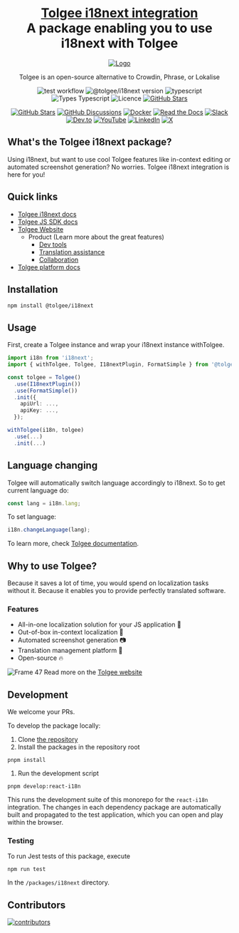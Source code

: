 <!-- This file was generated using pnpm generate-readmes script 
        
        Don't edit this file. Edit the README.md.njk. Macros can be found in readmeMacros/macros.njk
        
        -->


<h1 align="center" style="border-bottom: none">
    <b>
        <a href="https://tolgee.io">Tolgee i18next integration</a><br>
    </b>
    A package enabling you to use i18next with Tolgee
    <br>
</h1>

<div align="center">

[![Logo](https://user-images.githubusercontent.com/18496315/188628892-33fcc282-26f1-4035-8105-95952bd93de9.svg)](https://tolgee.io)

Tolgee is an open-source alternative to Crowdin, Phrase, or Lokalise

![test workflow](https://github.com/tolgee/tolgee-js/actions/workflows/test.yml/badge.svg)  ![@tolgee/i18next version](https://img.shields.io/npm/v/@tolgee/i18next?label=@tolgee/i18next) 
![typescript](https://img.shields.io/github/languages/top/tolgee/tolgee-js)
![Types Typescript](https://img.shields.io/badge/Types-Typescript-blue)
![Licence](https://img.shields.io/github/license/tolgee/tolgee-js)
[![GitHub Stars](https://img.shields.io/github/stars/tolgee/tolgee-js?style=social&label=Tolgee%20JS)](https://github.com/tolgee/tolgee-js)

[![GitHub Stars](https://img.shields.io/github/stars/tolgee/tolgee-platform?style=social&label=Tolgee%20Platform)](https://github.com/tolgee/tolgee-platform)
[![GitHub Discussions](https://img.shields.io/github/discussions/tolgee/tolgee-platform)](https://github.com/tolgee/tolgee-platform/discussions)
[![Docker](https://img.shields.io/badge/Docker-2496ED?logo=docker&logoColor=fff)](https://hub.docker.com/repository/docker/tolgee/tolgee)
[![Read the Docs](https://img.shields.io/badge/Read%20the%20Docs-8CA1AF?logo=readthedocs&logoColor=fff)](https://docs.tolgee.io/)
[![Slack](https://img.shields.io/badge/Slack-4A154B?logo=slack&logoColor=fff)](https://join.slack.com/t/tolgeecommunity/shared_invite/zt-2zp55d175-_agXTfKKVbf1BYXlKlmwbA)
[![Dev.to](https://img.shields.io/badge/Dev.to-tolgee_i18n?logo=devdotto&logoColor=white)](https://dev.to/tolgee_i18n)
[![YouTube](https://img.shields.io/badge/YouTube-%23FF0000.svg?logo=YouTube&logoColor=white)](https://www.youtube.com/@tolgee)
[![LinkedIn](https://custom-icon-badges.demolab.com/badge/LinkedIn-0A66C2?logo=linkedin-white&logoColor=fff)](https://www.linkedin.com/company/tolgee/)
[![X](https://img.shields.io/badge/X-%23000000.svg?logo=X&logoColor=white)](https://x.com/Tolgee_i18n)

</div>



## What's the Tolgee i18next package?
Using i18next, but want to use cool Tolgee features like in-context editing or automated screenshot generation?
No worries. Tolgee i18next integration is here for you!


## Quick links
- [Tolgee i18next docs](https://tolgee.io/js-sdk/5.0.0-alpha.1/integrations/i18next/installation)
- [Tolgee JS SDK docs](https://tolgee.io/js-sdk)
- [Tolgee Website](https://tolgee.io)
    - Product (Learn more about the great features)
        - [Dev tools](https://tolgee.io/features/dev-tools)
        - [Translation assistance](https://tolgee.io/features/translation-assistance)
        - [Collaboration](https://tolgee.io/features/collaboration)
- [Tolgee platform docs](https://tolgee.io/platform)
  


## Installation

```
npm install @tolgee/i18next
```


## Usage

First, create a Tolgee instance and wrap your i18next instance withTolgee.

```ts
import i18n from 'i18next';
import { withTolgee, Tolgee, I18nextPlugin, FormatSimple } from '@tolgee/i18next';

const tolgee = Tolgee()
  .use(I18nextPlugin())
  .use(FormatSimple())
  .init({
    apiUrl: ...,
    apiKey: ...,
  });

withTolgee(i18n, tolgee)
  .use(...)
  .init(...)
```

## Language changing

Tolgee will automatically switch language accordingly to i18next. So to get current language do:

```ts
const lang = i18n.lang;
```

To set language:

```ts
i18n.changeLanguage(lang);
```

To learn more, check [Tolgee documentation](https://toolkit.tolgee.io/js-sdk).


## Why to use Tolgee?
Because it saves a lot of time, you would spend on localization tasks without it. Because it enables you to provide perfectly translated software.

### Features

- All-in-one localization solution for your JS application 🙌
- Out-of-box in-context localization 🎉
- Automated screenshot generation 📷
- Translation management platform 🎈
- Open-source 🔥

![Frame 47](https://user-images.githubusercontent.com/18496315/188637819-ac4eb02d-7859-4ca8-9807-27818a52782d.png)
Read more on the [Tolgee website](https://tolgee.io)


## Development

We welcome your PRs.

To develop the package locally:
1. Clone [the repository](https://github.com/tolgee/tolgee-js)
1. Install the packages in the repository root
```
pnpm install
```


1. Run the development script
```
pnpm develop:react-i18n
```
This runs the development suite of this monorepo for the `react-i18n` integration. The changes in each dependency package are
automatically built and propagated to the test application, which you can open and play within the browser.





### Testing

To run Jest tests of this package, execute
```
npm run test
```
In the `/packages/i18next` directory.



## Contributors

<a href="https://github.com/tolgee/tolgee-platform/graphs/contributors">
  <img alt="contributors" src="https://contrib.rocks/image?repo=tolgee/tolgee-js"/>
</a>

